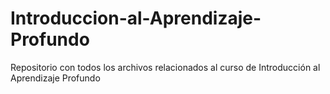 # Introduccion-al-Aprendizaje-Profundo
Repositorio con todos los archivos relacionados al curso de Introducción al Aprendizaje Profundo
